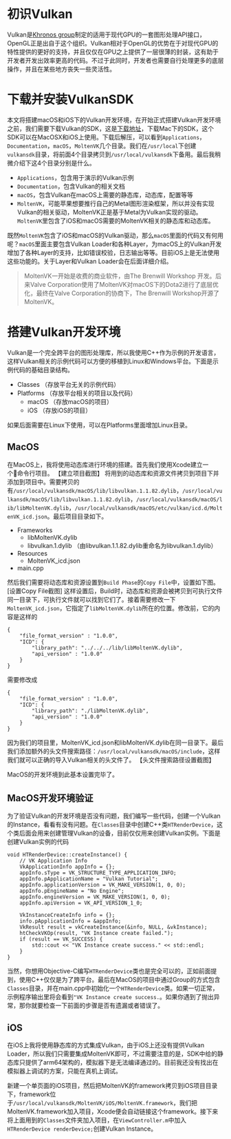 # 初识Vulkan
Vulkan是[Khronos group](https://www.khronos.org/)制定的适用于现代GPU的一套图形处理API接口，OpenGL正是出自于这个组织。Vulkan相对于OpenGL的优势在于对现代GPU的特性提供的更好的支持，并且仅仅在GPU之上提供了一层很薄的封装，这有助于开发者开发出效率更高的代码。不过于此同时，开发者也需要自行处理更多的底层操作，并且在某些地方丧失一些灵活性。

# 下载并安装VulkanSDK
本文将搭建macOS和iOS下的Vulkan开发环境，在开始正式搭建Vulkan开发环境之前，我们需要下载Vulkan的SDK，这是[下载地址](https://vulkan.lunarg.com/sdk/home)，下载Mac下的SDK，这个SDK可以在MacOSX和iOS上使用。下载后解压，可以看到`Applications`，`Documentation`，`macOS`，`MoltenVK`几个目录。我们在`/usr/local`下创建`vulkansdk`目录，将前面4个目录拷贝到`/usr/local/vulkansdk`下备用。最后我稍微介绍下这4个目录分别是什么。

* `Applications`，包含用于演示的Vulkan示例
* `Documentation`，包含Vulkan的相关文档
* `macOS`，包含Vulkan在macOS上需要的静态库，动态库，配置等等
* `MoltenVK`，可能苹果想要推行自己的Metal图形渲染框架，所以并没有实现Vulkan的相关驱动，MoltenVK正是基于Metal为Vulkan实现的驱动。`MoltenVK`里包含了iOS和macOS需要的MoltenVK相关的静态库和动态库。

既然`MoltenVK`包含了iOS和macOS的Vulkan驱动，那么`macOS`里面的代码又有何用呢？`macOS`里面主要包含Vulkan Loader和各种Layer，为macOS上的Vulkan开发增加了各种Layer的支持，比如错误校验，日志输出等等。目前iOS上是无法使用这些功能的。关于Layer和Vulkan Loader会在后面详细介绍。

> MoltenVK一开始是收费的商业软件，由The Brenwill Workshop 开发。后来Valve Corporation使用了MoltenVK对macOS下的Dota2进行了底层优化，最终在Valve Corporation的协商下，The Brenwill Workshop开源了MoltenVK。

# 搭建Vulkan开发环境
Vulkan是一个完全跨平台的图形处理库，所以我使用C++作为示例的开发语言，这样Vulkan相关的示例代码可以方便的移植到Linux和Windows平台。下面是示例代码的基础目录结构。

- Classes （存放平台无关的示例代码）
- Platforms （存放平台相关的项目以及代码）
  * macOS （存放macOS的项目）
  * iOS （存放iOS的项目）

如果后面需要在Linux下使用，可以在Platforms里面增加Linux目录。

## MacOS
在MacOS上，我将使用动态库进行环境的搭建。首先我们使用Xcode建立一个命令行项目。
【建立项目截图】
将用到的动态库和资源文件拷贝到项目下并添加到项目中。需要拷贝的有`/usr/local/vulkansdk/macOS/lib/libvulkan.1.1.82.dylib`，`/usr/local/vulkansdk/macOS/lib/libvulkan.1.1.82.dylib`，`/usr/local/vulkansdk/macOS/lib/libMoltenVK.dylib`，`/usr/local/vulkansdk/macOS/etc/vulkan/icd.d/MoltenVK_icd.json`。最后项目目录如下。

- Frameworks
  * libMoltenVK.dylib
  * libvulkan.1.dylib （由libvulkan.1.1.82.dylib重命名为libvulkan.1.dylib）
- Resources
  * MoltenVK_icd.json
- main.cpp

然后我们需要将动态库和资源设置到`Build Phase`的`Copy File`中，设置如下图。
[设置Copy File截图]
这样设置后，Build时，动态库和资源会被拷贝到可执行文件同一目录下，可执行文件就可以找到它们了。接着需要修改一下`MoltenVK_icd.json`，它指定了`libMoltenVK.dylib`所在的位置。修改前，它的内容是这样的
```
{
    "file_format_version" : "1.0.0",
    "ICD": {
        "library_path": "../../../lib/libMoltenVK.dylib",
        "api_version" : "1.0.0"
    }
}
```
需要修改成
```
{
    "file_format_version" : "1.0.0",
    "ICD": {
        "library_path": "./libMoltenVK.dylib",
        "api_version" : "1.0.0"
    }
}
```
因为我们的项目里，MoltenVK_icd.json和libMoltenVK.dylib在同一目录下。最后我们添加额外的头文件搜索路径：`/usr/local/vulkansdk/macOS/include`，这样我们就可以正确的导入Vulkan相关的头文件了。
【头文件搜索路径设置截图】

MacOS的开发环境到此基本设置完毕了。

## MacOS开发环境验证
为了验证Vulkan的开发环境是否没有问题，我们编写一些代码，创建一个Vulkan的Instance，看看有没有问题。在`Classes`目录中创建C++类`HTRenderDevice`，这个类后面会用来创建管理Vulkan的设备，目前仅仅用来创建Vulkan实例。下面是创建Vulkan实例的代码
```
void HTRenderDevice::createInstance() {
    // VK Application Info
    VkApplicationInfo appInfo = {};
    appInfo.sType = VK_STRUCTURE_TYPE_APPLICATION_INFO;
    appInfo.pApplicationName = "Vulkan Tutorial";
    appInfo.applicationVersion = VK_MAKE_VERSION(1, 0, 0);
    appInfo.pEngineName = "No Engine";
    appInfo.engineVersion = VK_MAKE_VERSION(1, 0, 0);
    appInfo.apiVersion = VK_API_VERSION_1_0;

    VkInstanceCreateInfo info = {};
    info.pApplicationInfo = &appInfo;
    VkResult result = vkCreateInstance(&info, NULL, &vkInstance);
    htCheckVKOp(result, "VK Instance create failed.");
    if (result == VK_SUCCESS) {
        std::cout << "VK Instance create success." << std::endl;
    }
}
```
当然，你想用Objective-C编写`HTRenderDevice`类也是完全可以的，正如前面提到，使用C++仅仅是为了跨平台。最后在MacOS的项目中通过Group的方式包含`Classes`目录，并在main.cpp中初始化一个`HTRenderDevice`类。如果一切正常，示例程序输出里将会看到`"VK Instance create success.`。如果你遇到了抛出异常，那你就要检查一下前面的步骤是否有遗漏或者错误了。

## iOS
在iOS上我将使用静态库的方式集成Vulkan，由于iOS上还没有提供Vulkan Loader，所以我们只需要集成MoltenVK即可，不过需要注意的是，SDK中给的静态库只提供了arm64架构的，模拟器下是无法编译通过的。目前我还没有找出在模拟器上调试的方案，只能在真机上调试。

新建一个单页面的iOS项目，然后把MoltenVK的framework拷贝到iOS项目目录下，framework位于`/usr/local/vulkansdk/MoltenVK/iOS/MoltenVK.framework`，我们把MoltenVK.framework加入项目，Xcode便会自动链接这个framework。接下来将上面用到的`Classes`文件夹加入项目，在`ViewController.m`中加入`HTRenderDevice renderDevice;`创建Vulkan Instance。